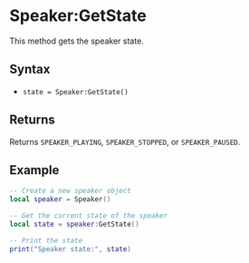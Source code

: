 # Speaker:GetState

This method gets the speaker state.

## Syntax

- `state = Speaker:GetState()`

## Returns

Returns `SPEAKER_PLAYING`, `SPEAKER_STOPPED`, or `SPEAKER_PAUSED`.

## Example

```lua
-- Create a new speaker object
local speaker = Speaker()

-- Get the current state of the speaker
local state = speaker:GetState()

-- Print the state
print("Speaker state:", state)
```